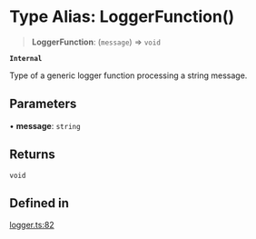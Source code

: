 # Type Alias: LoggerFunction()

> **LoggerFunction**: (`message`) => `void`

**`Internal`**

Type of a generic logger function processing a string message.

## Parameters

• **message**: `string`

## Returns

`void`

## Defined in

[logger.ts:82](https://github.com/xpack/logger-ts/blob/62f0bf298555a020ff5b41904da48c7de7b9f72e/src/lib/logger.ts#L82)
